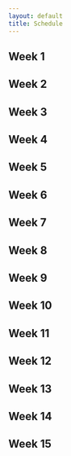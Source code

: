 ```yaml
---
layout: default
title: Schedule
---
```


## Week 1



## Week 2



## Week 3



## Week 4



## Week 5



## Week 6



## Week 7



## Week 8



## Week 9



## Week 10



## Week 11



## Week 12



## Week 13



## Week 14



## Week 15



